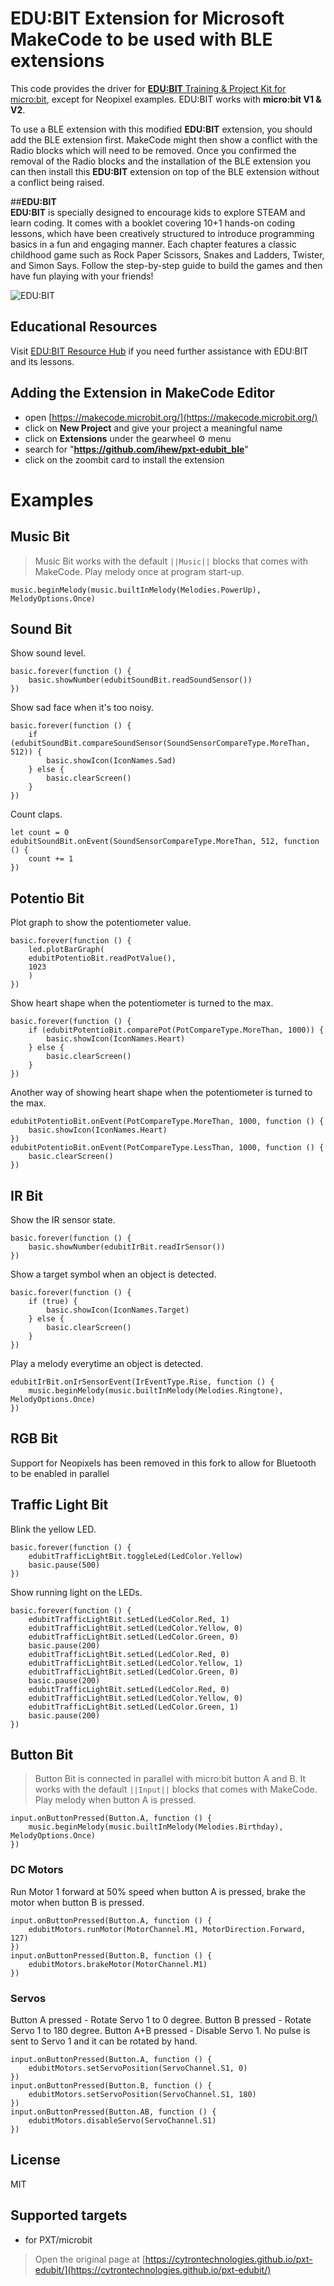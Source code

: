 # EDU:BIT Extension for Microsoft MakeCode to be used with BLE extensions

This code provides the driver for [**EDU:BIT** Training & Project Kit for micro:bit](https://www.cytron.io/p-edubit), except for Neopixel examples. EDU:BIT works with **micro:bit V1 & V2**.

To use a BLE extension with this modified **EDU:BIT** extension, you should add the BLE extension first. MakeCode might then show a conflict with the Radio blocks which will need to be removed. Once you confirmed the removal of the Radio blocks and the installation of the BLE extension you can then install this **EDU:BIT** extension on top of the BLE extension without a conflict being raised.

##**EDU:BIT**  
**EDU:BIT** is specially designed to encourage kids to explore STEAM and learn coding. It comes with a booklet covering 10+1 hands-on coding lessons, which have been creatively structured to introduce programming basics in a fun and engaging manner. Each chapter features a classic childhood game such as Rock Paper Scissors, Snakes and Ladders, Twister, and Simon Says. Follow the step-by-step guide to build the games and then have fun playing with your friends!  
  
![EDU:BIT](https://raw.githubusercontent.com/CytronTechnologies/pxt-edubit/master/icon.png)
  
## Educational Resources
Visit [EDU:BIT Resource Hub](https://sites.google.com/cytron.io/edubit-resource-hub/) if you need further assistance with EDU:BIT and its lessons.
  
  
## Adding the Extension in MakeCode Editor  
* open [https://makecode.microbit.org/](https://makecode.microbit.org/)
* click on **New Project** and give your project a meaningful name
* click on **Extensions** under the gearwheel :gear: menu
* search for "**https://github.com/ihew/pxt-edubit_ble**" 
* click on the zoombit card to install the extension
  
  
# Examples  
## Music Bit
> Music Bit works with the default ``||Music||`` blocks that comes with MakeCode.
Play melody once at program start-up.
  
```blocks
music.beginMelody(music.builtInMelody(Melodies.PowerUp), MelodyOptions.Once)
```
  
## Sound Bit
Show sound level.
  
```blocks
basic.forever(function () {
    basic.showNumber(edubitSoundBit.readSoundSensor())
})
```
  
Show sad face when it's too noisy.
  
```blocks
basic.forever(function () {
    if (edubitSoundBit.compareSoundSensor(SoundSensorCompareType.MoreThan, 512)) {
        basic.showIcon(IconNames.Sad)
    } else {
        basic.clearScreen()
    }
})
```
  
Count claps.
  
```blocks
let count = 0
edubitSoundBit.onEvent(SoundSensorCompareType.MoreThan, 512, function () {
    count += 1
})
```
  
## Potentio Bit
Plot graph to show the potentiometer value.
  
```blocks
basic.forever(function () {
    led.plotBarGraph(
    edubitPotentioBit.readPotValue(),
    1023
    )
})
```
  
Show heart shape when the potentiometer is turned to the max.
  
```blocks
basic.forever(function () {
    if (edubitPotentioBit.comparePot(PotCompareType.MoreThan, 1000)) {
        basic.showIcon(IconNames.Heart)
    } else {
        basic.clearScreen()
    }
})
```
  
Another way of showing heart shape when the potentiometer is turned to the max.
  
```blocks
edubitPotentioBit.onEvent(PotCompareType.MoreThan, 1000, function () {
    basic.showIcon(IconNames.Heart)
})
edubitPotentioBit.onEvent(PotCompareType.LessThan, 1000, function () {
    basic.clearScreen()
})
```
  
## IR Bit
Show the IR sensor state.
  
```blocks
basic.forever(function () {
    basic.showNumber(edubitIrBit.readIrSensor())
})
```
  
Show a target symbol when an object is detected.
  
```blocks
basic.forever(function () {
    if (true) {
        basic.showIcon(IconNames.Target)
    } else {
        basic.clearScreen()
    }
})
```
  
Play a melody everytime an object is detected.

```blocks
edubitIrBit.onIrSensorEvent(IrEventType.Rise, function () {
    music.beginMelody(music.builtInMelody(Melodies.Ringtone), MelodyOptions.Once)
})
```
  
## RGB Bit
Support for Neopixels has been removed in this fork to allow for Bluetooth to be enabled in parallel

  
## Traffic Light Bit
Blink the yellow LED.
  
```blocks
basic.forever(function () {
    edubitTrafficLightBit.toggleLed(LedColor.Yellow)
    basic.pause(500)
})
```
  
Show running light on the LEDs.
  
```blocks
basic.forever(function () {
    edubitTrafficLightBit.setLed(LedColor.Red, 1)
    edubitTrafficLightBit.setLed(LedColor.Yellow, 0)
    edubitTrafficLightBit.setLed(LedColor.Green, 0)
    basic.pause(200)
    edubitTrafficLightBit.setLed(LedColor.Red, 0)
    edubitTrafficLightBit.setLed(LedColor.Yellow, 1)
    edubitTrafficLightBit.setLed(LedColor.Green, 0)
    basic.pause(200)
    edubitTrafficLightBit.setLed(LedColor.Red, 0)
    edubitTrafficLightBit.setLed(LedColor.Yellow, 0)
    edubitTrafficLightBit.setLed(LedColor.Green, 1)
    basic.pause(200)
})
```
  
## Button Bit
> Button Bit is connected in parallel with micro:bit button A and B.
> It works with the default ``||Input||`` blocks that comes with MakeCode.
Play melody when button A is pressed.
  
```blocks
input.onButtonPressed(Button.A, function () {
    music.beginMelody(music.builtInMelody(Melodies.Birthday), MelodyOptions.Once)
})
```
  
### DC Motors
Run Motor 1 forward at 50% speed when button A is pressed, brake the motor when button B is pressed.
  
```blocks
input.onButtonPressed(Button.A, function () {
    edubitMotors.runMotor(MotorChannel.M1, MotorDirection.Forward, 127)
})
input.onButtonPressed(Button.B, function () {
    edubitMotors.brakeMotor(MotorChannel.M1)
})
```
  
### Servos
Button A pressed - Rotate Servo 1 to 0 degree.
Button B pressed - Rotate Servo 1 to 180 degree.
Button A+B pressed - Disable Servo 1. No pulse is sent to Servo 1 and it can be rotated by hand.
  
```blocks
input.onButtonPressed(Button.A, function () {
    edubitMotors.setServoPosition(ServoChannel.S1, 0)
})
input.onButtonPressed(Button.B, function () {
    edubitMotors.setServoPosition(ServoChannel.S1, 180)
})
input.onButtonPressed(Button.AB, function () {
    edubitMotors.disableServo(ServoChannel.S1)
})
```
  
  
## License
MIT  
  
  
## Supported targets
* for PXT/microbit  
  
  
> Open the original page at [https://cytrontechnologies.github.io/pxt-edubit/](https://cytrontechnologies.github.io/pxt-edubit/)  
  
  
<script src="https://makecode.com/gh-pages-embed.js"></script><script>makeCodeRender("{{ site.makecode.home_url }}", "{{ site.github.owner_name }}/{{ site.github.repository_name }}");</script>  
